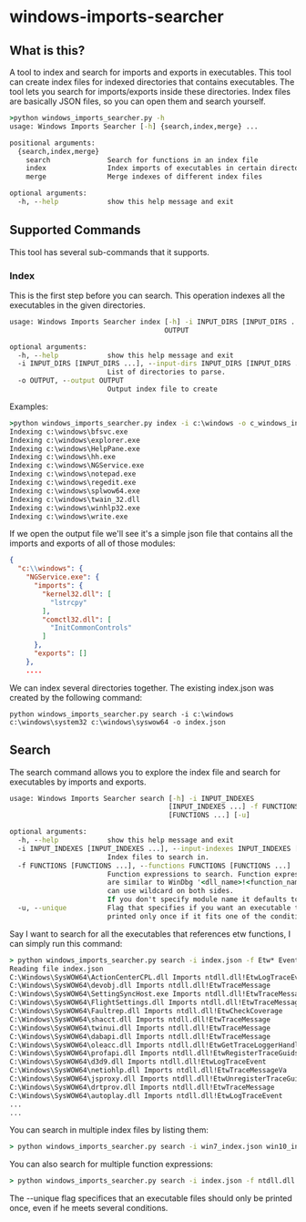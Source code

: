 # windows-imports-searcher

## What is this?

A tool to index and search for imports and exports in executables. This tool
can create index files for indexed directories that contains executables. The
tool lets you search for imports/exports inside these directories. Index files
are basically JSON files, so you can open them and search yourself.

```cmd
>python windows_imports_searcher.py -h
usage: Windows Imports Searcher [-h] {search,index,merge} ...

positional arguments:
  {search,index,merge}
    search              Search for functions in an index file
    index               Index imports of executables in certain directories
    merge               Merge indexes of different index files

optional arguments:
  -h, --help            show this help message and exit
```

## Supported Commands

This tool has several sub-commands that it supports.

### Index

This is the first step before you can search. This operation indexes all the executables in the given directories.

```cmd
usage: Windows Imports Searcher index [-h] -i INPUT_DIRS [INPUT_DIRS ...] -o
                                      OUTPUT

optional arguments:
  -h, --help            show this help message and exit
  -i INPUT_DIRS [INPUT_DIRS ...], --input-dirs INPUT_DIRS [INPUT_DIRS ...]
                        List of directories to parse.
  -o OUTPUT, --output OUTPUT
                        Output index file to create
```

Examples:

```cmd
>python windows_imports_searcher.py index -i c:\windows -o c_windows_index.json
Indexing c:\windows\bfsvc.exe
Indexing c:\windows\explorer.exe
Indexing c:\windows\HelpPane.exe
Indexing c:\windows\hh.exe
Indexing c:\windows\NGService.exe
Indexing c:\windows\notepad.exe
Indexing c:\windows\regedit.exe
Indexing c:\windows\splwow64.exe
Indexing c:\windows\twain_32.dll
Indexing c:\windows\winhlp32.exe
Indexing c:\windows\write.exe
```

If we open the output file we'll see it's a simple json file that contains all the imports and exports of all of those 
modules:

```json
{
  "c:\\windows": {
    "NGService.exe": {
      "imports": {
        "kernel32.dll": [
          "lstrcpy"
        ], 
        "comctl32.dll": [
          "InitCommonControls"
        ]
      }, 
      "exports": []
    }, 
    ....
 ```
 
We can index several directories together. The existing index.json was created by the following command:

<code>python windows_imports_searcher.py search -i c:\windows c:\windows\system32 c:\windows\syswow64 -o index.json</code>


## Search

The search command allows you to explore the index file and search for executables by imports and exports.

```cmd
usage: Windows Imports Searcher search [-h] -i INPUT_INDEXES
                                       [INPUT_INDEXES ...] -f FUNCTIONS
                                       [FUNCTIONS ...] [-u]

optional arguments:
  -h, --help            show this help message and exit
  -i INPUT_INDEXES [INPUT_INDEXES ...], --input-indexes INPUT_INDEXES [INPUT_INDEXES ...]
                        Index files to search in.
  -f FUNCTIONS [FUNCTIONS ...], --functions FUNCTIONS [FUNCTIONS ...]
                        Function expressions to search. Function expressions
                        are similar to WinDbg '<dll_name>!<function_name>'. You
                        can use wildcard on both sides.
                        If you don't specify module name it defaults to '*'
  -u, --unique          Flag that specifies if you want an executable to be
                        printed only once if it fits one of the conditions.
```

Say I want to search for all the executables that references etw functions, I can simply run this command:

```cmd
> python windows_imports_searcher.py search -i index.json -f Etw* Event* --unique
Reading file index.json
C:\Windows\SysWOW64\ActionCenterCPL.dll Imports ntdll.dll!EtwLogTraceEvent
C:\Windows\SysWOW64\devobj.dll Imports ntdll.dll!EtwTraceMessage
C:\Windows\SysWOW64\SettingSyncHost.exe Imports ntdll.dll!EtwTraceMessage
C:\Windows\SysWOW64\FlightSettings.dll Imports ntdll.dll!EtwTraceMessage
C:\Windows\SysWOW64\Faultrep.dll Imports ntdll.dll!EtwCheckCoverage
C:\Windows\SysWOW64\shacct.dll Imports ntdll.dll!EtwTraceMessage
C:\Windows\SysWOW64\twinui.dll Imports ntdll.dll!EtwTraceMessage
C:\Windows\SysWOW64\dabapi.dll Imports ntdll.dll!EtwTraceMessage
C:\Windows\SysWOW64\oleacc.dll Imports ntdll.dll!EtwGetTraceLoggerHandle
C:\Windows\SysWOW64\profapi.dll Imports ntdll.dll!EtwRegisterTraceGuidsW
C:\Windows\SysWOW64\d3d9.dll Imports ntdll.dll!EtwLogTraceEvent
C:\Windows\SysWOW64\netiohlp.dll Imports ntdll.dll!EtwTraceMessageVa
C:\Windows\SysWOW64\jsproxy.dll Imports ntdll.dll!EtwUnregisterTraceGuids
C:\Windows\SysWOW64\drtprov.dll Imports ntdll.dll!EtwTraceMessage
C:\Windows\SysWOW64\autoplay.dll Imports ntdll.dll!EtwLogTraceEvent
...
...
```

You can search in multiple index files by listing them:
```cmd
> python windows_imports_searcher.py search -i win7_index.json win10_index.json -f CreateMutex* --unique
```

You can also search for multiple function expressions:

```cmd
> python windows_imports_searcher.py search -i index.json -f ntdll.dll!RtlGetVersion ntdll.dll!NtCreateThread*
```

The --unique flag specifices that an executable files should only be printed once, even if he meets several conditions.
